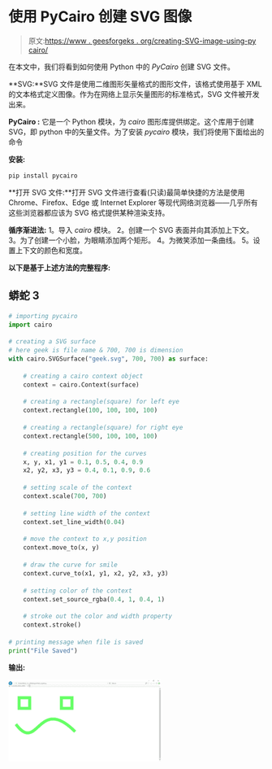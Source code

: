 # 使用 PyCairo 创建 SVG 图像

> 原文:[https://www . geesforgeks . org/creating-SVG-image-using-py cairo/](https://www.geeksforgeeks.org/creating-svg-image-using-pycairo/)

在本文中，我们将看到如何使用 Python 中的 *PyCairo* 创建 SVG 文件。

**SVG:**SVG 文件是使用二维图形矢量格式的图形文件，该格式使用基于 XML 的文本格式定义图像。作为在网络上显示矢量图形的标准格式，SVG 文件被开发出来。

**PyCairo :** 它是一个 Python 模块，为 *cairo* 图形库提供绑定。这个库用于创建 SVG，即 python 中的矢量文件。为了安装 *pycairo* 模块，我们将使用下面给出的命令

**安装:**

```py
pip install pycairo

```

**打开 SVG 文件:**打开 SVG 文件进行查看(只读)最简单快捷的方法是使用 Chrome、Firefox、Edge 或 Internet Explorer 等现代网络浏览器——几乎所有这些浏览器都应该为 SVG 格式提供某种渲染支持。

**循序渐进法:**
1。导入 *cairo* 模块。
2。创建一个 SVG 表面并向其添加上下文。
3。为了创建一个小脸，为眼睛添加两个矩形。
4。为微笑添加一条曲线。
5。设置上下文的颜色和宽度。

**以下是基于上述方法的完整程序:**

## 蟒蛇 3

```py
# importing pycairo
import cairo

# creating a SVG surface
# here geek is file name & 700, 700 is dimension
with cairo.SVGSurface("geek.svg", 700, 700) as surface:

    # creating a cairo context object
    context = cairo.Context(surface)

    # creating a rectangle(square) for left eye
    context.rectangle(100, 100, 100, 100)

    # creating a rectangle(square) for right eye
    context.rectangle(500, 100, 100, 100)

    # creating position for the curves
    x, y, x1, y1 = 0.1, 0.5, 0.4, 0.9
    x2, y2, x3, y3 = 0.4, 0.1, 0.9, 0.6

    # setting scale of the context
    context.scale(700, 700)

    # setting line width of the context
    context.set_line_width(0.04)

    # move the context to x,y position
    context.move_to(x, y)

    # draw the curve for smile
    context.curve_to(x1, y1, x2, y2, x3, y3)

    # setting color of the context
    context.set_source_rgba(0.4, 1, 0.4, 1)

    # stroke out the color and width property
    context.stroke()

# printing message when file is saved
print("File Saved")
```

**输出:**

![](img/5f04fed3594c378d1262c71ed04bacf0.png)